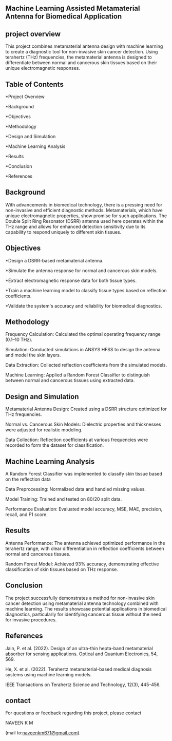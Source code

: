 ## Machine Learning Assisted Metamaterial Antenna for Biomedical Application

## project overview
This project combines metamaterial antenna design with machine learning to create a diagnostic tool for non-invasive skin cancer detection. Using terahertz (THz) frequencies, the metamaterial antenna is designed to differentiate between normal and cancerous skin tissues based on their unique electromagnetic responses.
## Table of Contents
*Project Overview

*Background

*Objectives

*Methodology

*Design and Simulation

*Machine Learning Analysis

*Results

*Conclusion



*References
## Background
With advancements in biomedical technology, there is a pressing need for non-invasive and efficient diagnostic methods. Metamaterials, which have unique electromagnetic properties, show promise for such applications. The Double Split Ring Resonator (DSRR) antenna used here operates within the THz range and allows for enhanced detection sensitivity due to its capability to respond uniquely to different skin tissues.
## Objectives
*Design a DSRR-based metamaterial antenna.

*Simulate the antenna response for normal and cancerous skin models.

*Extract electromagnetic response data for both tissue types.

*Train a machine learning model to classify tissue types based on reflection coefficients.

*Validate the system's accuracy and reliability for biomedical diagnostics.
## Methodology
Frequency Calculation: Calculated the optimal operating frequency range (0.1–10 THz).

Simulation: Conducted simulations in ANSYS HFSS to design the antenna and model the skin layers.

Data Extraction: Collected reflection coefficients from the simulated models.

Machine Learning: Applied a Random Forest Classifier to distinguish between normal and cancerous tissues using extracted data.
## Design and Simulation
Metamaterial Antenna Design: Created using a DSRR structure optimized for THz frequencies.

Normal vs. Cancerous Skin Models: Dielectric properties and thicknesses were adjusted for realistic modeling.

Data Collection: Reflection coefficients at various frequencies were recorded to form the dataset for classification.
## Machine Learning Analysis
A Random Forest Classifier was implemented to classify skin tissue based on the reflection data


Data Preprocessing: Normalized data and handled missing values.

Model Training: Trained and tested on 80/20 split data.

Performance Evaluation: Evaluated model accuracy, MSE, MAE, precision, recall, and F1 score.
## Results
Antenna Performance: The antenna achieved optimized performance in the terahertz range, with clear differentiation in reflection coefficients between normal and cancerous tissues.

Random Forest Model: Achieved 93% accuracy, demonstrating effective classification of skin tissues based on THz response.
## Conclusion
The project successfully demonstrates a method for non-invasive skin cancer detection using metamaterial antenna technology combined with machine learning. The results showcase potential applications in biomedical diagnostics, particularly for identifying cancerous tissue without the need for invasive procedures.
## References
Jain, P. et al. (2022). Design of an ultra-thin hepta-band metamaterial absorber for sensing applications. Optical and Quantum Electronics, 54, 569.

He, X. et al. (2022). Terahertz metamaterial-based medical diagnosis systems using machine learning models. 

IEEE Transactions on Terahertz Science and Technology, 12(3), 445-456.

## contact


For questions or feedback regarding this project, please contact 

NAVEEN K M 

(mail to:naveenkm671@gmail.com).
